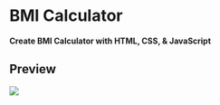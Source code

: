 # BMI Calculator

<b>Create BMI Calculator with HTML, CSS, & JavaScript</b>
<br>

## Preview
<img src="Screenshot">
